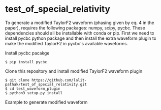 # test_of_special_relativity

To generate a modified TaylorF2 waveform (phasing given by eq. 4 in the paper), requires the following packages: numpy, scipy, pycbc.
These dependencies should all be installable with conda or pip. First we need to install pycbc python package and then install the extra waveform plugin to make the modified TaylorF2 in pycbc's available waveforms.

Install pycbc pacakge

    $ pip install pycbc

Clone this repository and install modified TaylorF2 waveform plugin

    $ git clone https://github.com/lalit-pathak/test_of_special_relativity.git
    $ cd test_waveform_plugin
    $ python3 setup.py install

Example to generate modified waveform 




